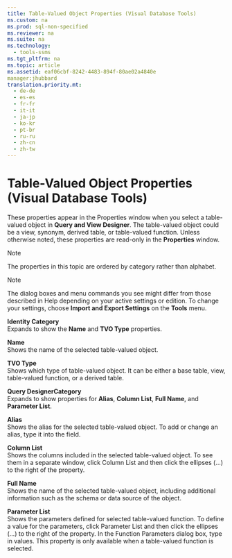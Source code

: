 ```yaml
---
title: Table-Valued Object Properties (Visual Database Tools)
ms.custom: na
ms.prod: sql-non-specified
ms.reviewer: na
ms.suite: na
ms.technology: 
  - tools-ssms
ms.tgt_pltfrm: na
ms.topic: article
ms.assetid: eaf06cbf-8242-4483-894f-80ae02a4840e
manager:jhubbard
translation.priority.mt: 
  - de-de
  - es-es
  - fr-fr
  - it-it
  - ja-jp
  - ko-kr
  - pt-br
  - ru-ru
  - zh-cn
  - zh-tw
---
```

# Table-Valued Object Properties (Visual Database Tools)
These properties appear in the Properties window when you select a table\-valued object in **Query and View Designer**. The table\-valued object could be a view, synonym, derived table, or table\-valued function. Unless otherwise noted, these properties are read\-only in the **Properties** window.  
  
> [!NOTE]  
> The properties in this topic are ordered by category rather than alphabet.  
  
> [!NOTE]  
> The dialog boxes and menu commands you see might differ from those described in Help depending on your active settings or edition. To change your settings, choose **Import and Export Settings** on the **Tools** menu.  
  
**Identity Category**  
Expands to show the **Name** and **TVO Type** properties.  
  
**Name**  
Shows the name of the selected table\-valued object.  
  
**TVO Type**  
Shows which type of table\-valued object. It can be either a base table, view, table\-valued function, or a derived table.  
  
**Query DesignerCategory**  
Expands to show properties for **Alias**, **Column List**, **Full Name**, and **Parameter List**.  
  
**Alias**  
Shows the alias for the selected table\-valued object. To add or change an alias, type it into the field.  
  
**Column List**  
Shows the columns included in the selected table\-valued object. To see them in a separate window, click Column List and then click the ellipses (…) to the right of the property.  
  
**Full Name**  
Shows the name of the selected table\-valued object, including additional information such as the schema or data source of the object.  
  
**Parameter List**  
Shows the parameters defined for selected table\-valued function. To define a value for the parameters, click Parameter List and then click the ellipses (…) to the right of the property. In the Function Parameters dialog box, type in values. This property is only available when a table\-valued function is selected.  
  
